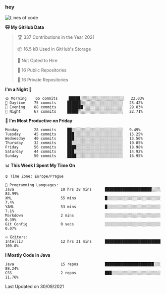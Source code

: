 ### hey

<!--START_SECTION:waka-->
![Lines of code](https://img.shields.io/badge/From%20Hello%20World%20I%27ve%20Written-110685%20lines%20of%20code-blue)

**🐱 My GitHub Data** 

> 🏆 337 Contributions in the Year 2021
 > 
> 📦 16.5 kB Used in GitHub's Storage 
 > 
> 🚫 Not Opted to Hire
 > 
> 📜 16 Public Repositories 
 > 
> 🔑 16 Private Repositories  
 > 
**I'm a Night 🦉** 

```text
🌞 Morning    65 commits     █████░░░░░░░░░░░░░░░░░░░░   22.03% 
🌆 Daytime    75 commits     ██████░░░░░░░░░░░░░░░░░░░   25.42% 
🌃 Evening    88 commits     ███████░░░░░░░░░░░░░░░░░░   29.83% 
🌙 Night      67 commits     █████░░░░░░░░░░░░░░░░░░░░   22.71%

```
📅 **I'm Most Productive on Friday** 

```text
Monday       28 commits     ██░░░░░░░░░░░░░░░░░░░░░░░   9.49% 
Tuesday      45 commits     ███░░░░░░░░░░░░░░░░░░░░░░   15.25% 
Wednesday    40 commits     ███░░░░░░░░░░░░░░░░░░░░░░   13.56% 
Thursday     32 commits     ██░░░░░░░░░░░░░░░░░░░░░░░   10.85% 
Friday       56 commits     ████░░░░░░░░░░░░░░░░░░░░░   18.98% 
Saturday     44 commits     ███░░░░░░░░░░░░░░░░░░░░░░   14.92% 
Sunday       50 commits     ████░░░░░░░░░░░░░░░░░░░░░   16.95%

```


📊 **This Week I Spent My Time On** 

```text
⌚︎ Time Zone: Europe/Prague

💬 Programming Languages: 
Java                     10 hrs 38 mins      █████████████████████░░░░   84.99% 
XML                      55 mins             █░░░░░░░░░░░░░░░░░░░░░░░░   7.4% 
YAML                     53 mins             █░░░░░░░░░░░░░░░░░░░░░░░░   7.1% 
Markdown                 2 mins              ░░░░░░░░░░░░░░░░░░░░░░░░░   0.39% 
Git Config               0 secs              ░░░░░░░░░░░░░░░░░░░░░░░░░   0.07%

🔥 Editors: 
IntelliJ                 12 hrs 31 mins      █████████████████████████   100.0%

```

**I Mostly Code in Java** 

```text
Java                     15 repos            ██████████████████████░░░   88.24% 
CSS                      2 repos             ███░░░░░░░░░░░░░░░░░░░░░░   11.76%

```



 Last Updated on 30/09/2021
<!--END_SECTION:waka-->
